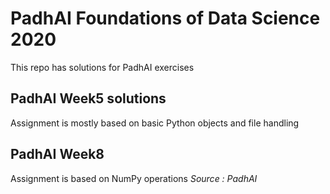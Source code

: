 # PadhAI Foundations of Data Science 2020
This repo has solutions for PadhAI exercises


## PadhAI Week5 solutions
Assignment is mostly based on basic Python objects and file handling

## PadhAI Week8 
Assignment is based on NumPy operations *Source : PadhAI*
